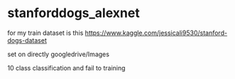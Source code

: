 # stanforddogs_alexnet
for my train
dataset is this https://www.kaggle.com/jessicali9530/stanford-dogs-dataset

set on directly googledrive/Images

10 class classification and fail to training
